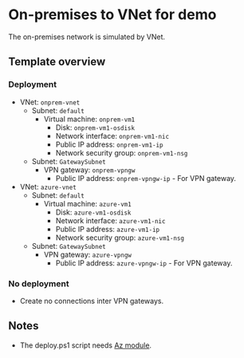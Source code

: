 # On-premises to VNet for demo

The on-premises network is simulated by VNet.

## Template overview

### Deployment

- VNet: `onprem-vnet`
    - Subnet: `default`
        - Virtual machine: `onprem-vm1`
            - Disk: `onprem-vm1-osdisk`
            - Network interface: `onprem-vm1-nic`
            - Public IP address: `onprem-vm1-ip`
            - Network security group: `onprem-vm1-nsg`
    - Subnet: `GatewaySubnet`
        - VPN gateway: `onprem-vpngw`
            - Public IP address: `onprem-vpngw-ip` - For VPN gateway.
- VNet: `azure-vnet`
    - Subnet: `default`
        - Virtual machine: `azure-vm1`
            - Disk: `azure-vm1-osdisk`
            - Network interface: `azure-vm1-nic`
            - Public IP address: `azure-vm1-ip`
            - Network security group: `azure-vm1-nsg`
    - Subnet: `GatewaySubnet`
        - VPN gateway: `azure-vpngw`
            - Public IP address: `azure-vpngw-ip` - For VPN gateway.

### No deployment

- Create no connections inter VPN gateways.

## Notes

- The deploy.ps1 script needs [Az module](https://www.powershellgallery.com/packages/Az/).
